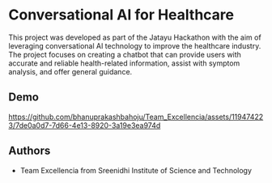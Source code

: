 # Conversational AI for Healthcare

This project was developed as part of the Jatayu Hackathon with the aim of leveraging conversational AI technology to improve the healthcare industry. The project focuses on creating a chatbot that can provide users with accurate and reliable health-related information, assist with symptom analysis, and offer general guidance.

## Demo

https://github.com/bhanuprakashbahoju/Team_Excellencia/assets/119474223/7de0a0d7-7d66-4e13-8920-3a19e3ea974d

## Authors

- Team Excellencia from Sreenidhi Institute of Science and Technology
